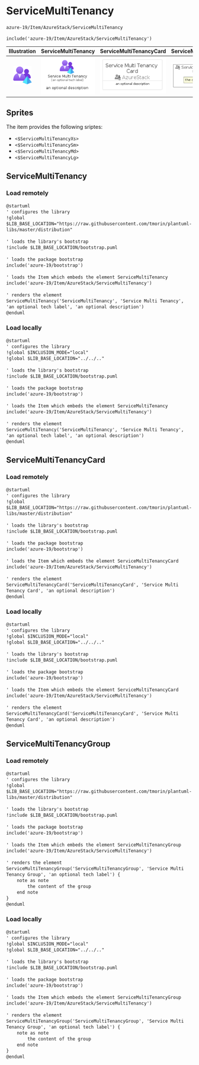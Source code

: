 # ServiceMultiTenancy


```text
azure-19/Item/AzureStack/ServiceMultiTenancy
```

```text
include('azure-19/Item/AzureStack/ServiceMultiTenancy')
```



| Illustration | ServiceMultiTenancy | ServiceMultiTenancyCard | ServiceMultiTenancyGroup |
| :---: | :---: | :---: | :---: |
| ![illustration for Illustration](../../../azure-19/Item/AzureStack/ServiceMultiTenancy.png) | ![illustration for ServiceMultiTenancy](../../../azure-19/Item/AzureStack/ServiceMultiTenancy.Local.png) | ![illustration for ServiceMultiTenancyCard](../../../azure-19/Item/AzureStack/ServiceMultiTenancyCard.Local.png) | ![illustration for ServiceMultiTenancyGroup](../../../azure-19/Item/AzureStack/ServiceMultiTenancyGroup.Local.png) |



## Sprites
The item provides the following sriptes:

- `<$ServiceMultiTenancyXs>`
- `<$ServiceMultiTenancySm>`
- `<$ServiceMultiTenancyMd>`
- `<$ServiceMultiTenancyLg>`





## ServiceMultiTenancy

### Load remotely
```plantuml
@startuml
' configures the library
!global $LIB_BASE_LOCATION="https://raw.githubusercontent.com/tmorin/plantuml-libs/master/distribution"

' loads the library's bootstrap
!include $LIB_BASE_LOCATION/bootstrap.puml

' loads the package bootstrap
include('azure-19/bootstrap')

' loads the Item which embeds the element ServiceMultiTenancy
include('azure-19/Item/AzureStack/ServiceMultiTenancy')

' renders the element
ServiceMultiTenancy('ServiceMultiTenancy', 'Service Multi Tenancy', 'an optional tech label', 'an optional description')
@enduml
```

### Load locally
```plantuml
@startuml
' configures the library
!global $INCLUSION_MODE="local"
!global $LIB_BASE_LOCATION="../../.."

' loads the library's bootstrap
!include $LIB_BASE_LOCATION/bootstrap.puml

' loads the package bootstrap
include('azure-19/bootstrap')

' loads the Item which embeds the element ServiceMultiTenancy
include('azure-19/Item/AzureStack/ServiceMultiTenancy')

' renders the element
ServiceMultiTenancy('ServiceMultiTenancy', 'Service Multi Tenancy', 'an optional tech label', 'an optional description')
@enduml
```

## ServiceMultiTenancyCard

### Load remotely
```plantuml
@startuml
' configures the library
!global $LIB_BASE_LOCATION="https://raw.githubusercontent.com/tmorin/plantuml-libs/master/distribution"

' loads the library's bootstrap
!include $LIB_BASE_LOCATION/bootstrap.puml

' loads the package bootstrap
include('azure-19/bootstrap')

' loads the Item which embeds the element ServiceMultiTenancyCard
include('azure-19/Item/AzureStack/ServiceMultiTenancy')

' renders the element
ServiceMultiTenancyCard('ServiceMultiTenancyCard', 'Service Multi Tenancy Card', 'an optional description')
@enduml
```

### Load locally
```plantuml
@startuml
' configures the library
!global $INCLUSION_MODE="local"
!global $LIB_BASE_LOCATION="../../.."

' loads the library's bootstrap
!include $LIB_BASE_LOCATION/bootstrap.puml

' loads the package bootstrap
include('azure-19/bootstrap')

' loads the Item which embeds the element ServiceMultiTenancyCard
include('azure-19/Item/AzureStack/ServiceMultiTenancy')

' renders the element
ServiceMultiTenancyCard('ServiceMultiTenancyCard', 'Service Multi Tenancy Card', 'an optional description')
@enduml
```

## ServiceMultiTenancyGroup

### Load remotely
```plantuml
@startuml
' configures the library
!global $LIB_BASE_LOCATION="https://raw.githubusercontent.com/tmorin/plantuml-libs/master/distribution"

' loads the library's bootstrap
!include $LIB_BASE_LOCATION/bootstrap.puml

' loads the package bootstrap
include('azure-19/bootstrap')

' loads the Item which embeds the element ServiceMultiTenancyGroup
include('azure-19/Item/AzureStack/ServiceMultiTenancy')

' renders the element
ServiceMultiTenancyGroup('ServiceMultiTenancyGroup', 'Service Multi Tenancy Group', 'an optional tech label') {
    note as note
        the content of the group
    end note
}
@enduml
```

### Load locally
```plantuml
@startuml
' configures the library
!global $INCLUSION_MODE="local"
!global $LIB_BASE_LOCATION="../../.."

' loads the library's bootstrap
!include $LIB_BASE_LOCATION/bootstrap.puml

' loads the package bootstrap
include('azure-19/bootstrap')

' loads the Item which embeds the element ServiceMultiTenancyGroup
include('azure-19/Item/AzureStack/ServiceMultiTenancy')

' renders the element
ServiceMultiTenancyGroup('ServiceMultiTenancyGroup', 'Service Multi Tenancy Group', 'an optional tech label') {
    note as note
        the content of the group
    end note
}
@enduml
```

